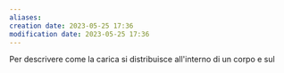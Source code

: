 ```yaml
---
aliases: 
creation date: 2023-05-25 17:36
modification date: 2023-05-25 17:36
---
```


Per descrivere come la carica si distribuisce all'interno di un corpo e sul